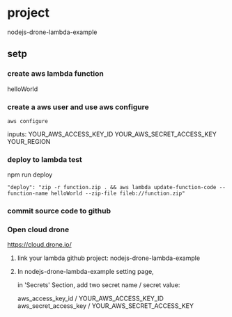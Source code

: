 # project
nodejs-drone-lambda-example

## setp 
### create aws lambda function
helloWorld

### create a aws user and use aws configure
```
aws configure
```
inputs:
 YOUR_AWS_ACCESS_KEY_ID
 YOUR_AWS_SECRET_ACCESS_KEY
 YOUR_REGION

### deploy to lambda test
npm run deploy
```
"deploy": "zip -r function.zip . && aws lambda update-function-code --function-name helloWorld --zip-file fileb://function.zip"
```

### commit source code to github


### Open cloud drone
https://cloud.drone.io/

1. link your lambda github project: nodejs-drone-lambda-example
2. In nodejs-drone-lambda-example setting page, 

   in 'Secrets' Section, add two secret name / secret value: 
    
     aws_access_key_id / YOUR_AWS_ACCESS_KEY_ID
     aws_secret_access_key / YOUR_AWS_SECRET_ACCESS_KEY





